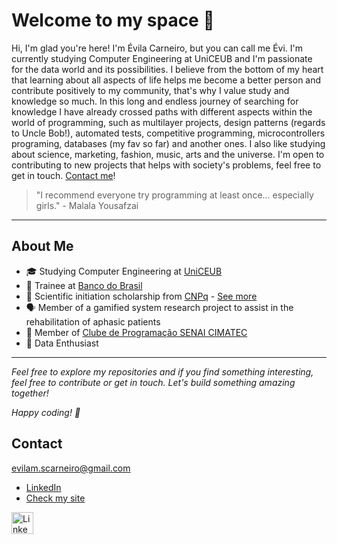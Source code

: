 # Welcome to my space 🌼
Hi, I'm glad you're here! I'm Évila Carneiro, but you can call me Évi. I'm currently studying Computer Engineering at UniCEUB and I'm passionate for the data world and its possibilities. I believe from the bottom of my heart that learning about all aspects of life helps me become a better person and contribute positively to my community, that's why I value study and knowledge so much. In this long and endless journey of searching for knowledge I have already crossed paths with different aspects within the world of programming, such as multilayer projects, design patterns (regards to Uncle Bob!), automated tests, competitive programming, microcontrollers programing, databases (my fav so far) and another ones. I also like studying about science, marketing, fashion, music, arts and the universe. I'm open to contributing to new projects that helps with society's problems, feel free to get in touch. [Contact me](evilam.scarneiro@gmail.com)!

> "I recommend everyone try programming at least once... especially girls." - Malala Yousafzai

---

## About Me

- 🎓 Studying Computer Engineering at [UniCEUB](https://www.uniceub.br/)
- 🔐 Trainee at [Banco do Brasil](https://www.bb.com.br/site/)
- 🔎 Scientific initiation scholarship from [CNPq](https://www.gov.br/cnpq/pt-br) - [See more](http://lattes.cnpq.br/3949084844402238)
- 🗣️ Member of a gamified system research project to assist in the rehabilitation of aphasic patients
- 🦆 Member of [Clube de Programação SENAI CIMATEC](https://www.instagram.com/clubedeprogramacaocimatec/)
- 🐍 Data Enthusiast

<!--
## Featured projects

## Contributions to other projects
-->
---
*Feel free to explore my repositories and if you find something interesting, feel free to contribute or get in touch. Let's build something amazing together!*

*Happy coding! 🚀*

## Contact

evilam.scarneiro@gmail.com
- [LinkedIn](www.linkedin.com/in/evimariia)
- [Check my site](https://evimariia.my.canva.site/)

  
<a href="www.linkedin.com/in/evimariia"><img align="left" alt="LinkedIn" width="35px" src="https://user-images.githubusercontent.com/80331468/270190539-60d7da88-5151-4841-a44b-6fad612242d8.png" /></a>

<!--   
</h1>
<div>
  <a href="https://github.com/evimariia">
  <img height="180em" src="https://github-readme-stats.vercel.app/api?username=evimariia&show_icons=true&theme=dark&include_all_commits=true&count_private=true"/>
  <img height="180em" src="https://github-readme-stats.vercel.app/api/top-langs/?username=evimariia&layout=compact&langs_count=7&theme=dark"/>
</div>
-->
